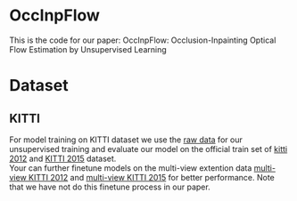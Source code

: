 # OccInpFlow
This is the code for our paper: OccInpFlow: Occlusion-Inpainting Optical Flow Estimation by Unsupervised Learning

# Dataset
## KITTI
For model training on KITTI dataset we use the [raw data](http://www.cvlibs.net/datasets/kitti/raw_data.php?type=city) for our unsupervised training and evaluate our model on the official train set of [kitti 2012](http://www.cvlibs.net/datasets/kitti/eval_stereo_flow.php?benchmark=flow) and [KITTI 2015](http://www.cvlibs.net/datasets/kitti/eval_scene_flow.php?benchmark=flow) dataset. <br>
Your can further finetune models on the multi-view extention data [multi-view KITTI 2012](http://www.cvlibs.net/download.php?file=data_stereo_flow_multiview.zip) and [multi-view KITTI 2015](http://www.cvlibs.net/download.php?file=data_scene_flow_multiview.zip) for better performance. Note that we have not do this finetune process in our paper. 

